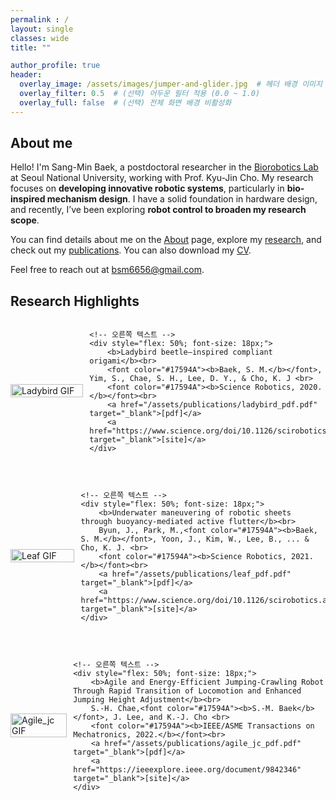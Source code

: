```yaml
---
permalink : /
layout: single
classes: wide
title: ""

author_profile: true
header:
  overlay_image: /assets/images/jumper-and-glider.jpg  # 헤더 배경 이미지
  overlay_filter: 0.5  # (선택) 어두운 필터 적용 (0.0 ~ 1.0)
  overlay_full: false  # (선택) 전체 화면 배경 비활성화
---
```


## About me


Hello! I'm Sang-Min Baek, a postdoctoral researcher in the [Biorobotics Lab][BRL_link] at Seoul National University, working with Prof. Kyu-Jin Cho. My research focuses on **developing innovative robotic systems**, particularly in **bio-inspired mechanism design**. I have a solid foundation in hardware design, and recently, I’ve been exploring **robot control to broaden my research scope**.

You can find details about me on the [About][about_link] page, explore my [research][research_link], and check out my [publications][publications_link]. You can also download my [CV][cv_link].

Feel free to reach out at [bsm6656@gmail.com][email].

[BRL_link]: https://www.biorobotics.snu.ac.kr/
[about_link]: /about/
[research_link]: /research/
[publications_link]: /publications/
[email]: mailto:bsm6656@gmail.com
[cv_link]: https://sangmin-baek.github.io/assets/CV/BSM-CV2502.pdf


## Research Highlights

<div style="display: flex; align-items: center; margin-bottom: 30px;">
    <!-- 왼쪽 GIF -->
    <div style="flex: 45%; margin-right: 2%;">
        <img src="assets/gifs/ladybird_gif.gif" alt="Ladybird GIF" style="width: 100%;">
    </div>

    <!-- 오른쪽 텍스트 -->
    <div style="flex: 50%; font-size: 18px;">
        <b>Ladybird beetle–inspired compliant origami</b><br>
        <font color="#17594A"><b>Baek, S. M.</b></font>, Yim, S., Chae, S. H., Lee, D. Y., & Cho, K. J <br>
        <font color="#17594A"><b>Science Robotics, 2020.</b></font><br> 
        <a href="/assets/publications/ladybird_pdf.pdf" target="_blank">[pdf]</a>
        <a href="https://www.science.org/doi/10.1126/scirobotics.aaz6262" target="_blank">[site]</a>
    </div>
</div>

<div style="display: flex; align-items: center; margin-bottom: 30px;">
    <!-- 왼쪽 GIF -->
    <div style="flex: 45%; margin-right: 2%;">
        <img src="assets/gifs/leaf_gif.gif" alt="Leaf GIF" style="width: 100%;">
    </div>

    <!-- 오른쪽 텍스트 -->
    <div style="flex: 50%; font-size: 18px;">
        <b>Underwater maneuvering of robotic sheets through buoyancy-mediated active flutter</b><br>
        Byun, J., Park, M.,<font color="#17594A"><b>Baek, S. M.</b></font>, Yoon, J., Kim, W., Lee, B., ... & Cho, K. J. <br>
        <font color="#17594A"><b>Science Robotics, 2021.</b></font><br> 
        <a href="/assets/publications/leaf_pdf.pdf" target="_blank">[pdf]</a>
        <a href="https://www.science.org/doi/10.1126/scirobotics.abe0637" target="_blank">[site]</a>
    </div>
</div>

<div style="display: flex; align-items: center; margin-bottom: 30px;">
    <!-- 왼쪽 GIF -->
    <div style="flex: 45%; margin-right: 2%;">
        <img src="assets/gifs/agile_jc_gif.gif" alt="Agile_jc GIF" style="width: 100%;">
    </div>

    <!-- 오른쪽 텍스트 -->
    <div style="flex: 50%; font-size: 18px;">
        <b>Agile and Energy-Efficient Jumping-Crawling Robot Through Rapid Transition of Locomotion and Enhanced Jumping Height Adjustment</b><br>
        S.-H. Chae,<font color="#17594A"><b>S.-M. Baek</b></font>, J. Lee, and K.-J. Cho <br>
        <font color="#17594A"><b>IEEE/ASME Transactions on Mechatronics, 2022.</b></font><br> 
        <a href="/assets/publications/agile_jc_pdf.pdf" target="_blank">[pdf]</a>
        <a href="https://ieeexplore.ieee.org/document/9842346" target="_blank">[site]</a>
    </div>
</div>
